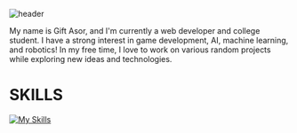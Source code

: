 ![header](https://capsule-render.vercel.app/api?type=waving&color=E4B9FF&height=300&section=header&text=Hi!%20I'm%20Kiki!&fontSize=90&fontColor=FFFEFC)


My name is Gift Asor, and I'm currently a web developer and college student. I have a strong interest in game development, AI, machine learning, and robotics! In my free time, I love to work on various random projects while exploring new ideas and technologies.

# SKILLS

[![My Skills](https://skillicons.dev/icons?i=js,html,css,bootstrap,cpp,figma,github,mongodb,nextjs,py,react,stackoverflow,tailwind,ts,vscode&perline=8)](https://skillicons.dev)


<!--
**Tsu-kimi/Tsu-kimi** is a ✨ _special_ ✨ repository because its `README.md` (this file) appears on your GitHub profile.

Here are some ideas to get you started:

- 🔭 I’m currently working on ...
- 🌱 I’m currently learning ...
- 👯 I’m looking to collaborate on ...
- 🤔 I’m looking for help with ...
- 💬 Ask me about ...
- 📫 How to reach me: ...
- 😄 Pronouns: ...
- ⚡ Fun fact: ...
-->

